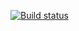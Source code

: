 [![Build status](https://ci.appveyor.com/api/projects/status/qi2p69mwqcjycg06?svg=true)](https://ci.appveyor.com/project/kristanya666/testswithfaker)

